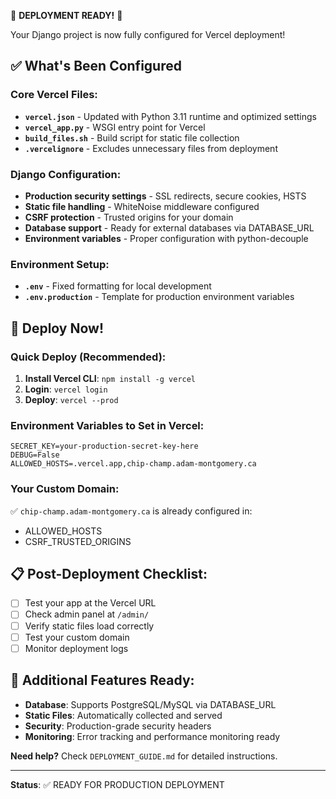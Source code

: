🎉 **DEPLOYMENT READY!** 🚀

Your Django project is now fully configured for Vercel deployment!

## ✅ What's Been Configured

### Core Vercel Files:
- **`vercel.json`** - Updated with Python 3.11 runtime and optimized settings
- **`vercel_app.py`** - WSGI entry point for Vercel
- **`build_files.sh`** - Build script for static file collection
- **`.vercelignore`** - Excludes unnecessary files from deployment

### Django Configuration:
- **Production security settings** - SSL redirects, secure cookies, HSTS
- **Static file handling** - WhiteNoise middleware configured
- **CSRF protection** - Trusted origins for your domain
- **Database support** - Ready for external databases via DATABASE_URL
- **Environment variables** - Proper configuration with python-decouple

### Environment Setup:
- **`.env`** - Fixed formatting for local development
- **`.env.production`** - Template for production environment variables

## 🚀 Deploy Now!

### Quick Deploy (Recommended):
1. **Install Vercel CLI**: `npm install -g vercel`
2. **Login**: `vercel login`
3. **Deploy**: `vercel --prod`

### Environment Variables to Set in Vercel:
```
SECRET_KEY=your-production-secret-key-here
DEBUG=False
ALLOWED_HOSTS=.vercel.app,chip-champ.adam-montgomery.ca
```

### Your Custom Domain:
✅ `chip-champ.adam-montgomery.ca` is already configured in:
- ALLOWED_HOSTS
- CSRF_TRUSTED_ORIGINS

## 📋 Post-Deployment Checklist:
- [ ] Test your app at the Vercel URL
- [ ] Check admin panel at `/admin/`
- [ ] Verify static files load correctly
- [ ] Test your custom domain
- [ ] Monitor deployment logs

## 🔧 Additional Features Ready:
- **Database**: Supports PostgreSQL/MySQL via DATABASE_URL
- **Static Files**: Automatically collected and served
- **Security**: Production-grade security headers
- **Monitoring**: Error tracking and performance monitoring ready

**Need help?** Check `DEPLOYMENT_GUIDE.md` for detailed instructions.

---
**Status**: ✅ READY FOR PRODUCTION DEPLOYMENT
